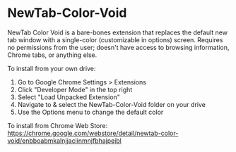 # NewTab-Color-Void
NewTab Color Void is a bare-bones extension that replaces the default new tab window with a single-color (customizable in options) screen. Requires no permissions from the user; doesn't have access to browsing information, Chrome tabs, or anything else. 

To install from your own drive:  
1. Go to Google Chrome Settings > Extensions  
2. Click "Developer Mode" in the top right  
3. Select "Load Unpacked Extension"  
4. Navigate to & select the NewTab-Color-Void folder on your drive  
5. Use the Options menu to change the default color

To install from Chrome Web Store: https://chrome.google.com/webstore/detail/newtab-color-void/enbboabmkalnjjaciinmnjfbhajpejbl
